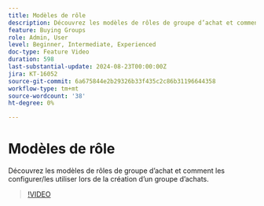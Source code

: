 ```yaml
---
title: Modèles de rôle
description: Découvrez les modèles de rôles de groupe d’achat et comment les configurer/les utiliser lors de la création d’un groupe d’achats.
feature: Buying Groups
role: Admin, User
level: Beginner, Intermediate, Experienced
doc-type: Feature Video
duration: 598
last-substantial-update: 2024-08-23T00:00:00Z
jira: KT-16052
source-git-commit: 6a675844e2b29326b33f435c2c86b31196644358
workflow-type: tm+mt
source-wordcount: '38'
ht-degree: 0%

---
```



# Modèles de rôle

Découvrez les modèles de rôles de groupe d’achat et comment les configurer/les utiliser lors de la création d’un groupe d’achats.

>[!VIDEO](https://video.tv.adobe.com/v/3433079/?learn=on)
